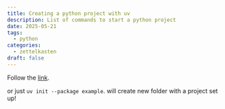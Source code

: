 ```yaml
---
title: Creating a python project with uv
description: List of commands to start a python project
date: 2025-05-21
tags:
  - python
categories:
  - zettelkasten
draft: false
---
```


Follow the [link](https://docs.astral.sh/uv/concepts/projects/init/#creating-a-minimal-project).

or just `uv init --package example`. will create new folder with a project set up!

